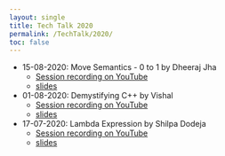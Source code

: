 ```yaml
---
layout: single
title: Tech Talk 2020
permalink: /TechTalk/2020/
toc: false
---
```


- 15-08-2020: Move Semantics - 0 to 1 by Dheeraj Jha
    - [Session recording on YouTube](https://youtu.be/QH_9CBKoDTA)
    - [slides](https://github.com/CppIndia-UserGroup/CppIndia-SessionDocuments/tree/master/15-08-2020)
- 01-08-2020: Demystifying C++ by Vishal
    - [Session recording on YouTube](https://youtu.be/Ev65lLpns7I)
    - [slides](https://github.com/CppIndia-UserGroup/CppIndia-SessionDocuments/blob/master/01-08-2020)
- 17-07-2020: Lambda Expression by Shilpa Dodeja
    - [Session recording on YouTube](https://youtu.be/p6nCp-mx3Lk)
    - [slides](https://github.com/CppIndia-UserGroup/CppIndia-SessionDocuments/blob/master/17-07-2020)
